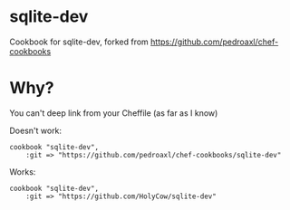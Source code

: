 sqlite-dev
==========

Cookbook for sqlite-dev, forked from https://github.com/pedroaxl/chef-cookbooks

Why?
====

You can't deep link from your Cheffile (as far as I know)

Doesn't work:

```
cookbook "sqlite-dev",
	:git => "https://github.com/pedroaxl/chef-cookbooks/sqlite-dev"
```	

Works:

```
cookbook "sqlite-dev",
	:git => "https://github.com/HolyCow/sqlite-dev"
```
